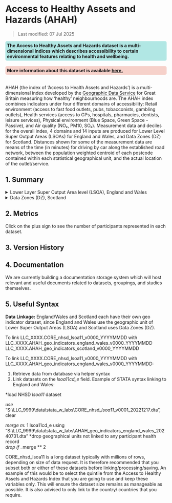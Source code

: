 # Access to Healthy Assets and Hazards (AHAH) 

> Last modified: 07 Jul 2025

<div style="background-color: rgba(0, 178, 169, 0.3); padding: 5px; border-radius: 5px;"><strong>The Access to Healthy Assets and Hazards dataset is a multi-dimensional indices which describes accessibility to certain environmental features relating to health and wellbeing.</strong></div>  
<br>

<div style="background-color: rgba(229, 106, 84, 0.3); padding: 5px; border-radius: 5px;"><strong>More information about this dataset is available <a href="Understanding_AHAH.md" target="_blank">here.</a></strong></div>  
<br>


AHAH (the index of ‘Access to Health Assets and Hazards’) is a multi-dimensional index developed by the [Geographic Data Service](https://data.geods.ac.uk/dataset/access-to-healthy-assets-hazards-ahah) for Great Britain measuring how ‘healthy’ neighbourhoods are. The AHAH index combines indicators under four different domains of accessibility: Retail environment (access to fast food outlets, pubs, tobacconists, gambling outlets), Health services (access to GPs, hospitals, pharmacies, dentists, leisure services), Physical environment (Blue Space, Green Space - Passive), and Air quality (NO₂, PM10, SO₂). Measurement data and deciles for the overall index, 4 domains and 14 inputs are produced for Lower Level Super Output Areas (LSOAs) for England and Wales, and Data Zones (DZ) for Scotland. Distances shown for some of the measurement data are means of the time (in minutes) for driving by car along the established road network, between the population weighted centroid of each postcode contained within each statistical geographical unit, and the actual location of the outlet/service. 

## 1. Summary 

<details>
<summary>Lower Layer Super Output Area level (LSOA), England and Wales</summary>

AHAH (the index of ‘Access to Healthy Assets and Hazards’) is a multi-dimensional index combining indicators under four different domains of accessibility: Retail environment (access to fast food outlets, pubs, tobacconists, gambling outlets), Health services (access to GPs, hospitals (NHS trust sites), pharmacies, dentists, leisure services), Physical environment (Blue Space, Green Space - Passive), and
Air quality (NO₂, PM10, SO₂), this dataset covers England and Wales.


| **Dataset Descriptor**             | **Dataset-specific Information**                                                                                                                                                           |
|-----------------------------------|---------------------------------------------------------------------------------------------------------------------------------------------------------------------------------------------|
| Name of dataset in TRE            | AHAH_geo_indicators_england_wales                                                                                                                                                            |
| Citation (APA)                    | Daras, K., Green, M.A., Davies, A. et al. Open data on health-related neighbourhood features in Great Britain. Sci Data 6, 107 (2019). (Note this is for v1 which used a different methodology.) |
| Download citation                 | [https://doi.org/10.1038/](s41597-019-0114-6s41597-019-0114-6)                                                                                                |
| Owner                             | Geographic Data Service                                                                                                                                                                     |
| Temporal coverage                 | 2022                                                                                                                                                                                   |
| Geographical coverage             | England and Wales                                                                                                                                                                           |
| Key link                          | [Geographic Data Service: AHAH](https://data.geods.ac.uk/dataset/access-to-healthy-assets-hazards-ahah)                                                                                                |
| Keywords                          | Health, Retail, Environment, Air quality                                                                                                                                                          |
| Participant count                 |                                                                                                                                                                                             |
| Number of variables               |                                                                                                                                                                                             |
| Number of observations            |                                                                                                                                                                                             |
| Latest extract date               |                                                                                                                                                                                             |
| Specific restrictions to data use |                                                                                                                                                                                             |
| Build a data request              |                                                                                                                                                                                             |
| Version                           | 
3                                                                                                                                                                                           | 

**Variables**
|**Variable Group**|**Variable**|**Description**|**Source**|**Date range of data**|
|:---:|:---:|:---:|:---:|:---:|
|Geographical|lsoa11|Lower Super Output Area code (2011)|Office of National Statistics|2011|
|Retail|ah3gamb|Distance to nearest Gambling Outlet (minutes)|Local Data Company|2019|
|Retail|ah3ffood|Distance to nearest Fast Food Outlet (minutes)|Local Data Company|2019|
|Retail|ah3pubs|Distance to nearest Pubs/Bars/Nightclub (minutes)|Local Data Company|2019|
|Retail|ah3tob|Distance to nearest Tobacconists/Vape Store (minutes)|Local Data Company|2019|
|Health|ah3gp|Distance to nearest GP Practice (minutes)|NHS England|Feb-22|
|Health|ah3hosp|Distance to nearest Hospital (minutes)|NHS England|Feb-22|
|Health|ah3dent|Distance to nearest Dentist (minutes)|NHS England|Jan-22|
|Health|ah3phar|Distance to nearest Pharmacy (minutes)|NHS England|Jan-22|
|Health|ah3phar|Distance to nearest Pharmacy (minutes)|NHS Wales|Nov-21|
|Health|ah3leis|Distance to nearest Leisure Centre (minutes)|Local Data Company|2019|
|Green/bluespace|ah3blue|Distance to nearest Blue space (minutes)|OpenStreetMap|2021|
|Green/bluespace|ah3gpas|NVDI value indicating Passive Green Space|Sentinel Satellite|2021|
|Air|ah3no2|Annual mean Nitrogen Dioxide (μgm³)|DEFRA|2019|
|Air|ah3pm10|Annual mean Particulate Matter (μgm³)|DEFRA|2019|
|Air|ah3so2|Annual mean Sulphur Dioxide (μgm³)|DEFRA|2019|
|Health|ah3h|Health Domain Score|Geographic Data Service|2022|
|Green/bluespace|ah3g|Green/Bluespace Domain Score|Geographic Data Service|2022|
|Air|ah3e|Air quality Domain Score|Geographic Data Service|2022|
|Retail|ah3r|Retail Domain Score|Geographic Data Service|2022|
|Healthy Assets and Hazards|ahah_index|Access to Healthy Assets and Hazards index score|Geographic Data Service|2022|

</details>

<details>
<summary>Data Zones (DZ), Scotland</summary>

AHAH (the index of ‘Access to Healthy Assets and Hazards’) is a multi-dimensional index combining indicators under four different domains of accessibility: Retail environment (access to fast food outlets, pubs, tobacconists, gambling outlets), Health services (access to GPs, hospitals (NHS trust sites), pharmacies, dentists, leisure services), Physical environment (Blue Space, Green Space - Passive), and
Air quality (NO₂, PM10, SO₂), this dataset covers Scotland.

| **Dataset Descriptor**             | **Dataset-specific Information**                                                                                                                                                           |
|-----------------------------------|---------------------------------------------------------------------------------------------------------------------------------------------------------------------------------------------|
| Name of dataset in TRE            | AHAH_geo_indicators_scotland                                                                                                                                                            |
| Citation (APA)                    | Daras, K., Green, M.A., Davies, A. et al. Open data on health-related neighbourhood features in Great Britain. Sci Data 6, 107 (2019). (Note this is for v1 which used a different methodology.) |
| Download citation                 | [https://doi.org/10.1038/](s41597-019-0114-6s41597-019-0114-6)                                                                                                |
| Owner                             | Geographic Data Service                                                                                                                                                                     |
| Temporal coverage                 | 2022                                                                                                                                                                                   |
| Geographical coverage             | Scotland                                                                                                                                                                           |
| Key link                          | [Geographic Data Service: AHAH](https://data.geods.ac.uk/dataset/access-to-healthy-assets-hazards-ahah)                                                                                                |
| Keywords                          | Health, Retail, Environment, Air quality                                                                                                                                                          |
| Participant count                 |                                                                                                                                                                                             |
| Number of variables               |                                                                                                                                                                                             |
| Number of observations            |                                                                                                                                                                                             |
| Latest extract date               |                                                                                                                                                                                             |
| Specific restrictions to data use |                                                                                                                                                                                             |
| Build a data request              |                                                                                                                                                                                             |
| Version                           | 
3                                                                                                                                                                                           | 



**2. Variables**
|**Variable Group**|**Variable**|**Description**|**Source**|**Date range of data**|
|:---:|:---:|:---:|:---:|:---:|
|Geographical|lsoa11|Data Zones|gov.scot|2011|
|Retail|ah3gamb|Distance to nearest Gambling Outlet (minutes)|Local Data Company|2019|
|Retail|ah3ffood|Distance to nearest Fast Food Outlet (minutes)|Local Data Company|2019|
|Retail|ah3pubs|Distance to nearest Pubs/Bars/Nightclub (minutes)|Local Data Company|2019|
|Retail|ah3tob|Distance to nearest Tobacconists/Vape Store (minutes)|Local Data Company|2019|
|Health|ah3gp|Distance to nearest GP Practice (minutes)|NHS Scotland|Jan-22|
|Health|ah3hosp|Distance to nearest Hospital (minutes)|NHS Scotland|Dec-21|
|Health|ah3dent|Distance to nearest Dentist (minutes)|NHS Scotland|Jun-21|
|Health|ah3phar|Distance to nearest Pharmacy (minutes)|NHS Scotland|Oct-21|
|Health|ah3leis|Distance to nearest Leisure Centre (minutes)|Local Data Company|2019|
|Green/bluespace|ah3blue|Distance to nearest Blue space (minutes)|OpenStreetMap|2021|
|Green/bluespace|ah3gpas|NVDI value indicating Passive Green Space|Sentinel Satellite|2021|
|Air|ah3no2|Annual mean Nitrogen Dioxide (μgm³)|DEFRA|2019|
|Air|ah3pm10|Annual mean Particulate Matter (μgm³)|DEFRA|2019|
|Air|ah3so2|Annual mean Sulphur Dioxide (μgm³)|DEFRA|2019|
|Health|ah3h|Health Domain Score|Geographic Data Service|2022|
|Green/bluespace|ah3g|Green/Bluespace Domain Score|Geographic Data Service|2022|
|Air|ah3e|Air quality Domain Score|Geographic Data Service|2022|
|Retail|ah3r|Retail Domain Score|Geographic Data Service|2022|
|Healthy Assets and Hazards|ahah_index|Access to Healthy Assets and Hazards index score|Geographic Data Service|2022|

</details>

## 2. Metrics 

Click on the plus sign to see the number of participants represented in each dataset. 

## 3. Version History 

## 4. Documentation 

We are currently building a documentation storage system which will host relevant and useful documents related to datasets, groupings, and studies themselves. 

## 5. Useful Syntax 

**Data Linkage:**
England/Wales and Scotland each have their own geo indicator dataset, since England and Wales use the geographic unit of Lower Super Output Areas (LSOA) and Scotland uses Data Zones (DZ).

To link LLC_XXXX.CORE_nhsd_lsoa11_v0000_YYYYMMDD with
LLC_XXXX.AHAH_geo_indicators_england_wales_v0000_YYYYMMDD 
LLC_XXXX.AHAH_geo_indicators_scotland_v0000_YYYYMMDD 


To link LLC_XXXX.CORE_nhsd_lsoa11_v0000_YYYYMMDD with 
LLC_XXXX.AHAH_geo_indicators_england_wales_v0000_YYYYMMDD:

1. Retrieve data from database via helper syntax
2. Link datasets on the *lsoa11cd_e* field. Example of STATA syntax linking to England and Wales:

*load NHSD *lsoa11* dataset

*use* “S:\LLC_9999\data\stata_w_labs\CORE_nhsd_*lsoa11*_v0001_20221217.dta”, clear

*merge m:* 1 lsoa11cd_e using
“S:\LLC_9999\data\stata_w_labs\AHAH_geo_indicators_england_wales_20240731.dta”
*drop geographical units not linked to any participant health record  
*drop if* _merge ** 2

CORE_nhsd_lsoa11 is a long dataset typically with millions of rows, depending on size of data request. It is therefore recommended that you subset both or either of these datasets before linking/processing/saving. An example of this would be to select the quintile from the Access to Healthy Assets and Hazards Index that you are going to use and keep these variables only. This will ensure the dataset size remains as manageable as possible. It is also advised to only link to the country/ countries that you require.
